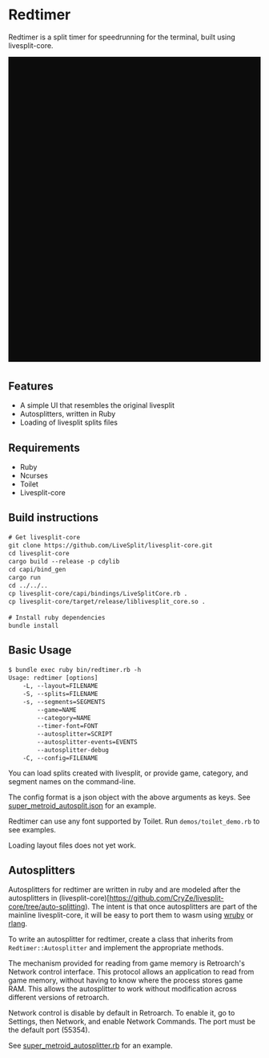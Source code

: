 Redtimer
========

Redtimer is a split timer for speedrunning for the terminal, built using
livesplit-core.

![Example](./docs/redtimer.svg)

Features
--------

* A simple UI that resembles the original livesplit
* Autosplitters, written in Ruby
* Loading of livesplit splits files

Requirements
------------

* Ruby
* Ncurses
* Toilet
* Livesplit-core

Build instructions
------------------

```
# Get livesplit-core
git clone https://github.com/LiveSplit/livesplit-core.git
cd livesplit-core
cargo build --release -p cdylib
cd capi/bind_gen
cargo run
cd ../../..
cp livesplit-core/capi/bindings/LiveSplitCore.rb .
cp livesplit-core/target/release/liblivesplit_core.so .

# Install ruby dependencies
bundle install
```

Basic Usage
-----------

```
$ bundle exec ruby bin/redtimer.rb -h
Usage: redtimer [options]
    -L, --layout=FILENAME
    -S, --splits=FILENAME
    -s, --segments=SEGMENTS
        --game=NAME
        --category=NAME
        --timer-font=FONT
        --autosplitter=SCRIPT
        --autosplitter-events=EVENTS
        --autosplitter-debug
    -C, --config=FILENAME
```

You can load splits created with livesplit, or provide game, category, and
segment names on the command-line.

The config format is a json object with the above arguments as keys.
See [super_metroid_autosplit.json](configs/super_metroid_autosplit.json)
for an example.

Redtimer can use any font supported by Toilet.  Run
`demos/toilet_demo.rb` to see examples.

Loading layout files does not yet work.

Autosplitters
-------------

Autosplitters for redtimer are written in ruby and are modeled after the
autosplitters in (livesplit-core)[https://github.com/CryZe/livesplit-core/tree/auto-splitting).
The intent is that once autosplitters are part of the mainline
livesplit-core, it will be easy to port them to wasm using
[wruby](https://github.com/pannous/wruby) or
[rlang](https://github.com/ljulliar/rlang).

To write an autosplitter for redtimer, create a class that inherits from
`Redtimer::Autosplitter` and implement the appropriate methods.

The mechanism provided for reading from game memory is Retroarch's
Network control interface.  This protocol allows an application to read
from game memory, without having to know where the process stores game
RAM.  This allows the autosplitter to work without modification across
different versions of retroarch.

Network control is disable by default in Retroarch.  To enable it, go to
Settings, then Network, and enable Network Commands.  The port must be
the default port (55354).

See [super_metroid_autosplitter.rb](autosplitters/super_metroid_autosplitter.rb)
for an example.
